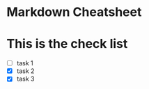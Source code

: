 Markdown Cheatsheet<a name="TOP"></a>
===============
# This is the check list
* [ ] task 1
* [x] task 2
* [x] task 3
